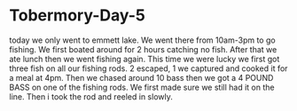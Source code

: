 # Tobermory-Day-5
today we only went to emmett lake. We went there from 10am-3pm to go fishing. We first boated around for 2 hours catching no fish. After that we ate lunch then we went fishing again. This time we were lucky we first got three fish on all our fishing rods. 2 escaped, 1 we captured and cooked it for a meal at 4pm. Then we chased around 10 bass then we got a 4 POUND BASS on one of the fishing rods. We first made sure we still had it on the line. Then i took the rod and reeled in slowly.

